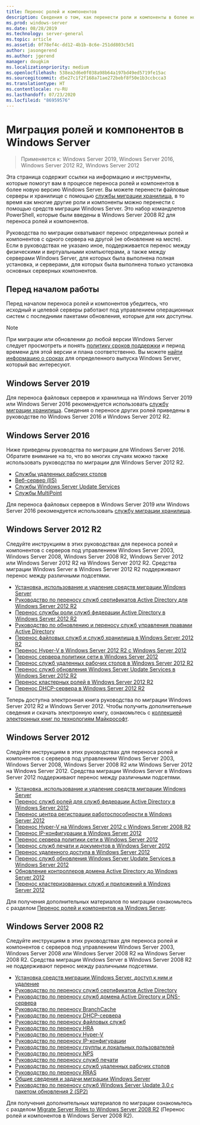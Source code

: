 ```yaml
---
title: Перенос ролей и компонентов
description: Сведения о том, как перенести роли и компоненты в более новую версию Windows Server.
ms.prod: windows-server
ms.date: 08/28/2019
ms.technology: server-general
ms.topic: article
ms.assetid: 0f78ef4c-dd12-4b1b-8c6e-251dd803c5d1
author: jasongerend
ms.author: jgerend
manager: dougkim
ms.localizationpriority: medium
ms.openlocfilehash: 538ea2d6e0f038a98b64a197bd49ed5719fe15ac
ms.sourcegitcommit: d5e27c1f2f168a71ae272bebf8f50e1b3ccbcca3
ms.translationtype: HT
ms.contentlocale: ru-RU
ms.lasthandoff: 07/23/2020
ms.locfileid: "86959576"
---
```

# <a name="migrating-roles-and-features-in-windows-server"></a>Миграция ролей и компонентов в Windows Server

> Применяется к: Windows Server 2019, Windows Server 2016, Windows Server 2012 R2, Windows Server 2012

Эта страница содержит ссылки на информацию и инструменты, которые помогут вам в процессе переноса ролей и компонентов в более новую версию Windows Server. Вы можете перенести файловые серверы и хранилище с помощью [службы миграции хранилища](../storage/storage-migration-service/overview.md), в то время как многие другие роли и компоненты можно перенести с помощью средств миграции Windows Server. Это набор командлетов PowerShell, которые были введены в Windows Server 2008 R2 для переноса ролей и компонентов.

Руководства по миграции охватывают перенос определенных ролей и компонентов с одного сервера на другой (не обновление на месте). Если в руководствах не указано иное, поддерживается перенос между физическими и виртуальными компьютерами, а также между серверами Windows Server, для которых была выполнена полная установка, и серверами, для которых была выполнена только установка основных серверных компонентов.

## <a name="before-you-begin"></a>Перед началом работы

Перед началом переноса ролей и компонентов убедитесь, что исходный и целевой серверы работают под управлением операционных систем с последними пакетами обновления, которые для них доступны. 

> [!NOTE]
> При миграции или обновлении до любой версии Windows Server следует просмотреть и понять [политику сроков поддержки](https://support.microsoft.com/lifecycle) и период времени для этой версии и плана соответственно. Вы можете [найти информацию о сроках](https://support.microsoft.com/lifecycle) для определенного выпуска Windows Server, который вас интересуют.

## <a name="windows-server-2019"></a>Windows Server 2019

Для переноса файловых серверов и хранилища на Windows Server 2019 или Windows Server 2016 рекомендуется использовать [службу миграции хранилища](../storage/storage-migration-service/overview.md). Сведения о переносе других ролей приведены в руководстве по Windows Server 2016 и Windows Server 2012 R2.

## <a name="windows-server-2016"></a>Windows Server 2016

Ниже приведены руководства по миграции для Windows Server 2016. Обратите внимание на то, что во многих случаях можно также использовать руководства по миграции для Windows Server 2012 R2.

- [Службы удаленных рабочих столов](../remote/remote-desktop-services/migrate-rds-role-services.md)
- [Веб-сервер (IIS)](https://www.iis.net/downloads/microsoft/web-deploy)
- [Службы Windows Server Update Services](/previous-versions/windows/it-pro/windows-server-2012-R2-and-2012/hh852339(v=ws.11))
- [Службы MultiPoint](../remote/multipoint-services/multipoint-services-migrate.md)

Для переноса файловых серверов в Windows Server 2019 или Windows Server 2016 рекомендуется использовать [службу миграции хранилища](../storage/storage-migration-service/overview.md).

## <a name="windows-server-2012-r2"></a>Windows Server 2012 R2

Следуйте инструкциям в этих руководствах для переноса ролей и компонентов с серверов под управлением Windows Server 2003, Windows Server 2008, Windows Server 2008 R2, Windows Server 2012 или Windows Server 2012 R2 на Windows Server 2012 R2. Средства миграции Windows Server в Windows Server 2012 R2 поддерживают перенос между различными подсетями.

- [Установка, использование и удаление средств миграции Windows Server](/previous-versions/windows/it-pro/windows-server-2012-R2-and-2012/jj134202(v=ws.11))
- [Руководство по переносу служб сертификатов Active Directory для Windows Server 2012 R2](/previous-versions/windows/it-pro/windows-server-2012-R2-and-2012/dn486797(v=ws.11))
- [Перенос службы роли служб федерации Active Directory в Windows Server 2012 R2](/previous-versions/windows/it-pro/windows-server-2012-R2-and-2012/dn486815(v=ws.11))
- [Руководство по обновлению и переносу служб управления правами Active Directory](/previous-versions/windows/it-pro/windows-server-2008-R2-and-2008/cc754277(v=ws.10))
- [Перенос файловых служб и служб хранилища в Windows Server 2012 R2](/previous-versions/windows/it-pro/windows-server-2012-R2-and-2012/dn479292(v=ws.11))
- [Перенос Hyper-V в Windows Server 2012 R2 с Windows Server 2012](/previous-versions/windows/it-pro/windows-server-2012-R2-and-2012/dn486799(v=ws.11))
- [Перенос сервера политики сети в Windows Server 2012](/previous-versions/windows/it-pro/windows-server-2012-R2-and-2012/hh831652(v=ws.11))
- [Перенос служб удаленных рабочих столов в Windows Server 2012 R2](/previous-versions/windows/it-pro/windows-server-2012-R2-and-2012/dn479239(v=ws.11))
- [Перенос служб обновления Windows Server Update Services в Windows Server 2012 R2](/previous-versions/windows/it-pro/windows-server-2012-R2-and-2012/hh852339(v=ws.11))
- [Перенос кластерных ролей в Windows Server 2012 R2](/previous-versions/windows/it-pro/windows-server-2012-R2-and-2012/dn530779(v=ws.11))
- [Перенос DHCP-сервера в Windows Server 2012 R2](/previous-versions/windows/it-pro/windows-server-2012-R2-and-2012/dn495425(v=ws.11))

Теперь доступна электронная книга руководства по миграции Windows Server 2012 R2 и Windows Server 2012. Чтобы получить дополнительные сведения и скачать электронную книгу, ознакомьтесь с [коллекцией электронных книг по технологиям Майкрософт](https://social.technet.microsoft.com/wiki/contents/articles/11608.e-book-gallery-for-microsoft-technologies.aspx#MigrateRoles).

## <a name="windows-server-2012"></a>Windows Server 2012

Следуйте инструкциям в этих руководствах для переноса ролей и компонентов с серверов под управлением Windows Server 2003, Windows Server 2008, Windows Server 2008 R2 или Windows Server 2012 на Windows Server 2012. Средства миграции Windows Server в Windows Server 2012 поддерживают перенос между различными подсетями.

- [Установка, использование и удаление средств миграции Windows Server](/previous-versions/windows/it-pro/windows-server-2012-R2-and-2012/jj134202(v=ws.11))
- [Перенос служб ролей для служб федерации Active Directory в Windows Server 2012](../identity/ad-fs/deployment/migrate-ad-fs-role-services-to-windows-server-2012.md)
- [Перенос центра регистрации работоспособности в Windows Server 2012](/previous-versions/windows/it-pro/windows-server-2012-R2-and-2012/hh831513(v=ws.11))
- [Перенос Hyper-V на Windows Server 2012 с Windows Server 2008 R2](/previous-versions/windows/it-pro/windows-server-2012-R2-and-2012/jj574113(v=ws.11))
- [Перенос IP-конфигурации в Windows Server 2012](/previous-versions/windows/it-pro/windows-server-2012-R2-and-2012/jj574133(v=ws.11))
- [Перенос сервера политики сети в Windows Server 2012](/previous-versions/windows/it-pro/windows-server-2012-R2-and-2012/hh831652(v=ws.11))
- [Перенос служб печати и документов в Windows Server 2012](/previous-versions/windows/it-pro/windows-server-2012-R2-and-2012/jj134150(v=ws.11))
- [Перенос удаленного доступа в Windows Server 2012](/previous-versions/windows/it-pro/windows-server-2012-R2-and-2012/hh831423(v=ws.11))
- [Перенос служб обновления Windows Server Update Services в Windows Server 2012](/previous-versions/windows/it-pro/windows-server-2012-R2-and-2012/hh852339(v=ws.11))
- [Обновление контроллеров домена Active Directory до Windows Server 2012](../identity/ad-ds/deploy/upgrade-domain-controllers-to-windows-server-2012-r2-and-windows-server-2012.md)
- [Перенос кластеризованных служб и приложений в Windows Server 2012](/previous-versions/windows/it-pro/windows-server-2012-R2-and-2012/dn486790(v=ws.11))
 

Для получения дополнительных материалов по миграции ознакомьтесь с разделом [Перенос ролей и компонентов на Windows Server](/previous-versions/windows/it-pro/windows-server-2012-R2-and-2012/jj134039(v=ws.11)).

## <a name="windows-server-2008-r2"></a>Windows Server 2008 R2

Следуйте инструкциям в этих руководствах для переноса ролей и компонентов с серверов под управлением Windows Server 2003, Windows Server 2008 или Windows Server 2008 R2 на Windows Server 2008 R2. Средства миграции Windows Server в Windows Server 2008 R2 не поддерживают перенос между различными подсетями.

- [Установка средств миграции Windows Server, доступ к ним и удаление](/previous-versions/windows/it-pro/windows-server-2008-R2-and-2008/dd379545(v=ws.10))
- [Руководство по переносу служб сертификатов Active Directory](/previous-versions/windows/it-pro/windows-server-2008-R2-and-2008/ee126170(v=ws.10))
- [Руководство по переносу служб домена Active Directory и DNS-сервера](/previous-versions/windows/it-pro/windows-server-2008-R2-and-2008/dd379558(v=ws.10))
- [Руководство по переносу BranchCache](/previous-versions/windows/it-pro/windows-server-2008-R2-and-2008/dd548365(v=ws.10))
- [Руководство по переносу DHCP-сервера](/previous-versions/windows/it-pro/windows-server-2008-R2-and-2008/dd379535(v=ws.10))
- [Руководство по переносу файловых служб](/previous-versions/windows/it-pro/windows-server-2008-R2-and-2008/dd379487(v=ws.10))
- [Руководство по переносу HRA](/previous-versions/windows/it-pro/windows-server-2008-R2-and-2008/ee791829(v=ws.10))
- [Руководство по переносу Hyper-V](/previous-versions/windows/it-pro/windows-server-2008-R2-and-2008/ee849855(v=ws.10))
- [Руководство по переносу IP-конфигурации](/previous-versions/windows/it-pro/windows-server-2008-R2-and-2008/dd379537(v=ws.10))
- [Руководство по переносу группы и локальных пользователей](/previous-versions/windows/it-pro/windows-server-2008-R2-and-2008/dd379531(v=ws.10))
- [Руководство по переносу NPS](/previous-versions/windows/it-pro/windows-server-2008-R2-and-2008/ee791849(v=ws.10))
- [Руководство по переносу служб печати](/previous-versions/windows/it-pro/windows-server-2008-R2-and-2008/dd379488(v=ws.10))
- [Руководство по переносу служб удаленных рабочих столов](/previous-versions/windows/it-pro/windows-server-2008-R2-and-2008/ff849223(v=ws.10))
- [Руководство по переносу RRAS](/previous-versions/windows/it-pro/windows-server-2008-R2-and-2008/ee822825(v=ws.10))
- [Общие сведения и задачи миграции Windows Server](/previous-versions/windows/it-pro/windows-server-2008-R2-and-2008/ff400258(v=ws.10))
- [Руководство по переносу служб Windows Server Update 3.0 с пакетом обновления 2 (SP2)](/previous-versions/windows/it-pro/windows-server-2008-R2-and-2008/ee822826(v=ws.10))
 
Для получения дополнительных материалов по миграции ознакомьтесь с разделом [Migrate Server Roles to Windows Server 2008 R2](/previous-versions/windows/it-pro/windows-server-2008-R2-and-2008/dd365353(v=ws.10)) (Перенос ролей и компонентов в Windows Server 2008 R2).
